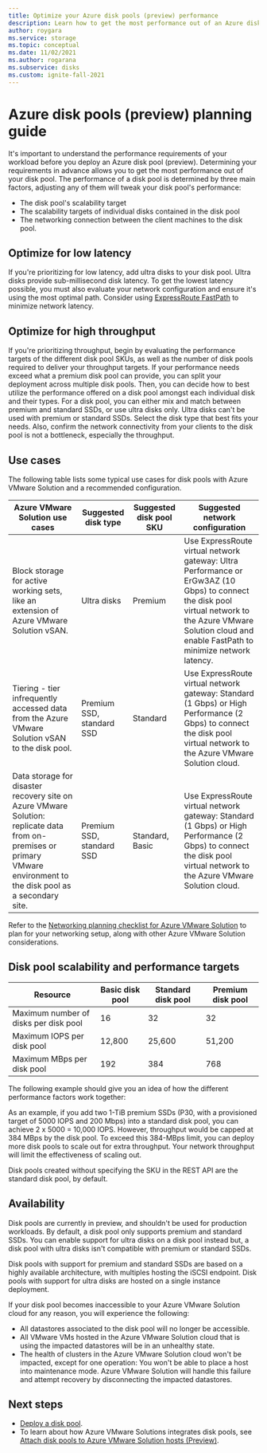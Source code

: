 ```yaml
---
title: Optimize your Azure disk pools (preview) performance
description: Learn how to get the most performance out of an Azure disk pool.
author: roygara
ms.service: storage
ms.topic: conceptual
ms.date: 11/02/2021
ms.author: rogarana
ms.subservice: disks
ms.custom: ignite-fall-2021
---
```


# Azure disk pools (preview) planning guide

It's important to understand the performance requirements of your workload before you deploy an Azure disk pool (preview). Determining your requirements in advance allows you to get the most performance out of your disk pool. The performance of a disk pool is determined by three main factors, adjusting any of them will tweak your disk pool's performance:

- The disk pool's scalability target
- The scalability targets of individual disks contained in the disk pool
- The networking connection between the client machines to the disk pool.

## Optimize for low latency

If you're prioritizing for low latency, add ultra disks to your disk pool. Ultra disks provide sub-millisecond disk latency. To get the lowest latency possible, you must also evaluate your network configuration and ensure it's using the most optimal path. Consider using [ExpressRoute FastPath](../expressroute/about-fastpath.md) to minimize network latency.

## Optimize for high throughput

If you're prioritizing throughput, begin by evaluating the performance targets of the different disk pool SKUs, as well as the number of disk pools required to deliver your throughput targets. If your performance needs exceed what a premium disk pool can provide, you can split your deployment across multiple disk pools. Then, you can decide how to best utilize the performance offered on a disk pool amongst each individual disk and their types. For a disk pool, you can either mix and match between premium and standard SSDs, or use ultra disks only. Ultra disks can't be used with premium or standard SSDs. Select the disk type that best fits your needs. Also, confirm the network connectivity from your clients to the disk pool is not a bottleneck, especially the throughput.


## Use cases

The following table lists some typical use cases for disk pools with Azure VMware Solution and a recommended configuration.


|Azure VMware Solution use cases  |Suggested disk type  |Suggested disk pool SKU  |Suggested network configuration  |
|---------|---------|---------|---------|
|Block storage for active working sets, like an extension of Azure VMware Solution vSAN.     |Ultra disks         |Premium         |Use ExpressRoute virtual network gateway: Ultra Performance or ErGw3AZ (10 Gbps) to connect the disk pool virtual network to the Azure VMware Solution cloud and enable FastPath to minimize network latency.         |
|Tiering - tier infrequently accessed data from the Azure VMware Solution vSAN to the disk pool.     |Premium SSD, standard SSD         |Standard         |Use ExpressRoute virtual network gateway: Standard (1 Gbps) or High Performance (2 Gbps) to connect the disk pool virtual network to the Azure VMware Solution cloud.         |
|Data storage for disaster recovery site on Azure VMware Solution: replicate data from on-premises or primary VMware environment to the disk pool as a secondary site.     |Premium SSD, standard SSD         |Standard, Basic         |Use ExpressRoute virtual network gateway: Standard (1 Gbps) or High Performance (2 Gbps) to connect the disk pool virtual network to the Azure VMware Solution cloud.         |


Refer to the [Networking planning checklist for Azure VMware Solution](../azure-vmware/tutorial-network-checklist.md) to plan for your networking setup, along with other Azure VMware Solution considerations.

## Disk pool scalability and performance targets

|Resource  |Basic disk pool  |Standard disk pool  |Premium disk pool  |
|---------|---------|---------|---------|
|Maximum number of disks per disk pool     |16         |32         |32         |
|Maximum IOPS per disk pool     |12,800         |25,600         |51,200         |
|Maximum MBps per disk pool     |192         |384         |768         |

The following example should give you an idea of how the different performance factors work together:

As an example, if you add two 1-TiB premium SSDs (P30, with a provisioned target of 5000 IOPS and 200 Mbps) into a standard disk pool, you can achieve 2 x 5000  = 10,000 IOPS. However, throughput would be capped at 384 MBps by the disk pool. To exceed this 384-MBps limit, you can deploy more disk pools to scale out for extra throughput. Your network throughput will limit the effectiveness of scaling out.

Disk pools created without specifying the SKU in the REST API are the standard disk pool, by default.

## Availability

Disk pools are currently in preview, and shouldn't be used for production workloads. By default, a disk pool only supports premium and standard SSDs. You can enable support for ultra disks on a disk pool instead but, a disk pool with ultra disks isn't compatible with premium or standard SSDs.

Disk pools with support for premium and standard SSDs are based on a highly available architecture, with multiples hosting the iSCSI endpoint. Disk pools with support for ultra disks are hosted on a single instance deployment.

If your disk pool becomes inaccessible to your Azure VMware Solution cloud for any reason, you will experience the following:

- All datastores associated to the disk pool will no longer be accessible.
- All VMware VMs hosted in the Azure VMware Solution cloud that is using the impacted datastores will be in an unhealthy state.
- The health of clusters in the Azure VMware Solution cloud won't be impacted, except for one operation: You won't be able to place a host into maintenance mode. Azure VMware Solution will handle this failure and attempt recovery by disconnecting the impacted datastores.

## Next steps

- [Deploy a disk pool](disks-pools-deploy.md).
- To learn about how Azure VMware Solutions integrates disk pools, see [Attach disk pools to Azure VMware Solution hosts (Preview)](../azure-vmware/attach-disk-pools-to-azure-vmware-solution-hosts.md).
